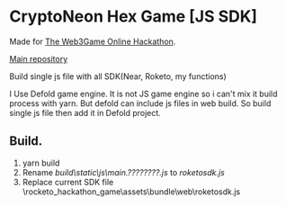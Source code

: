 # CryptoNeon Hex Game [JS SDK]
Made for [The Web3Game Online Hackathon](https://roketo.notion.site/The-Web3Game-Online-Hackathon-84fabf42829d44bba1045bb6ce001923).

[Main repository](https://github.com/d954mas/hackathon-rocketo-game) 

Build single js file with all SDK(Near, Roketo, my functions)

I Use Defold game engine. It is not JS game engine so i can't mix it build process with yarn. But defold can include js files in web build. So build single js file then add it in Defold project.

## Build.

 1. yarn build 
 2. Rename *build\static\js\main.????????.js* to
    *roketosdk.js* 
 3. Replace current SDK file \rocketo_hackathon_game\assets\bundle\web\roketosdk.js


